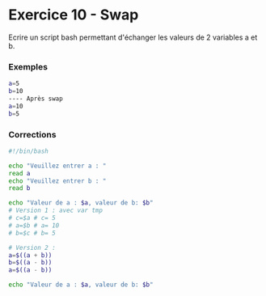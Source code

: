 # Exercice 10 - Swap

Ecrire un script bash permettant d'échanger les valeurs de 2 variables a et b.

### Exemples

```bash
a=5
b=10
---- Après swap
a=10
b=5
```

### Corrections

```bash
#!/bin/bash

echo "Veuillez entrer a : "
read a
echo "Veuillez entrer b : "
read b

echo "Valeur de a : $a, valeur de b: $b"
# Version 1 : avec var tmp
# c=$a # c= 5
# a=$b # a= 10
# b=$c # b= 5

# Version 2 :
a=$((a + b)) 
b=$((a - b))
a=$((a - b))

echo "Valeur de a : $a, valeur de b: $b"
```